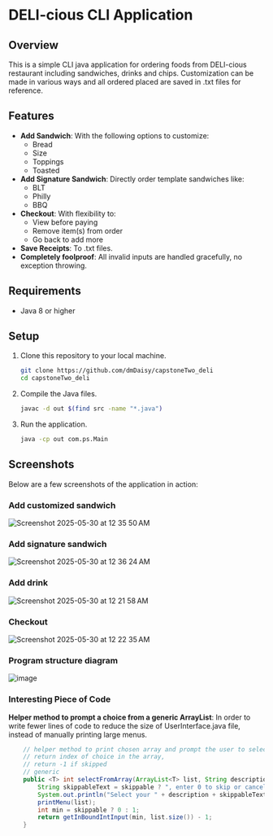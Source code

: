 # DELI-cious CLI Application

## Overview

This is a simple CLI java application for ordering foods from DELI-cious restaurant including sandwiches, drinks and chips. 
Customization can be made in various ways and all ordered placed are saved in .txt files for reference.

## Features

- **Add Sandwich**: With the following options to customize:
    - Bread
    - Size
    - Toppings
    - Toasted
- **Add Signature Sandwich**: Directly order template sandwiches like:
    - BLT
    - Philly
    - BBQ
- **Checkout**: With flexibility to:
    - View before paying
    - Remove item(s) from order
    - Go back to add more
- **Save Receipts**: To .txt files.
- **Completely foolproof**: All invalid inputs are handled gracefully, no exception throwing.

## Requirements

- Java 8 or higher

## Setup

1. Clone this repository to your local machine.

    ```bash
    git clone https://github.com/dmDaisy/capstoneTwo_deli
    cd capstoneTwo_deli
    ```

2. Compile the Java files.

    ```bash
    javac -d out $(find src -name "*.java")
    ```

3. Run the application.

    ```bash
    java -cp out com.ps.Main
    ```

## Screenshots

Below are a few screenshots of the application in action:

### Add customized sandwich

![Screenshot 2025-05-30 at 12 35 50 AM](https://github.com/user-attachments/assets/15ede19a-caff-41db-aedf-edf20d0ed045)


### Add signature sandwich

![Screenshot 2025-05-30 at 12 36 24 AM](https://github.com/user-attachments/assets/0329d9e3-40ff-402f-8e58-28e51ca78658)

### Add drink

![Screenshot 2025-05-30 at 12 21 58 AM](https://github.com/user-attachments/assets/c4479c50-a1f2-4252-8770-1eebafe96ac2)

### Checkout

![Screenshot 2025-05-30 at 12 22 35 AM](https://github.com/user-attachments/assets/a42eee3b-a32e-48e5-b2dc-b14d78e59ab7)

### Program structure diagram

![image](https://github.com/user-attachments/assets/ac5fd23c-279c-4322-b39d-0aa1db867cd4)


### Interesting Piece of Code
**Helper method to prompt a choice from a generic ArrayList**: In order to write fewer lines of code to reduce the size of 
UserInterface.java file, instead of manually printing large menus. 

```java
    // helper method to print chosen array and prompt the user to select
    // return index of choice in the array,
    // return -1 if skipped
    // generic
    public <T> int selectFromArray(ArrayList<T> list, String description, boolean skippable) throws IOException {
        String skippableText = skippable ? ", enter 0 to skip or cancel" : "";
        System.out.println("Select your " + description + skippableText + ": ");
        printMenu(list);
        int min = skippable ? 0 : 1;
        return getInBoundIntInput(min, list.size()) - 1;
    }
